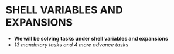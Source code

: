 # SHELL VARIABLES AND EXPANSIONS

* **We will be solving tasks under shell variables and expansions**
* *13 mandatory tasks and 4 more advance tasks*
